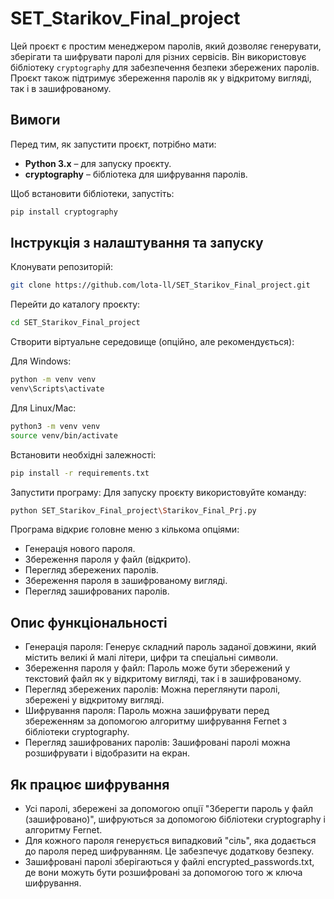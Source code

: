 # SET_Starikov_Final_project

Цей проєкт є простим менеджером паролів, який дозволяє генерувати, зберігати та шифрувати паролі для різних сервісів. Він використовує бібліотеку `cryptography` для забезпечення безпеки збережених паролів. Проєкт також підтримує збереження паролів як у відкритому вигляді, так і в зашифрованому.

## Вимоги

Перед тим, як запустити проєкт, потрібно мати:

- **Python 3.x** – для запуску проєкту.
- **cryptography** – бібліотека для шифрування паролів.

Щоб встановити бібліотеки, запустіть:
```bash
pip install cryptography
```
## Інструкція з налаштування та запуску
Клонувати репозиторій:
```bash
git clone https://github.com/lota-ll/SET_Starikov_Final_project.git
```
Перейти до каталогу проєкту:
```bash
cd SET_Starikov_Final_project
```
Створити віртуальне середовище (опційно, але рекомендується):

Для Windows:
```bash
python -m venv venv
venv\Scripts\activate
```
Для Linux/Mac:
```bash
python3 -m venv venv
source venv/bin/activate
```
Встановити необхідні залежності:
```bash
pip install -r requirements.txt
```
Запустити програму: 
Для запуску проєкту використовуйте команду:
```bash
python SET_Starikov_Final_project\Starikov_Final_Prj.py
```
Програма відкриє головне меню з кількома опціями:

* Генерація нового пароля.
* Збереження пароля у файл (відкрито).
* Перегляд збережених паролів.
* Збереження пароля в зашифрованому вигляді.
* Перегляд зашифрованих паролів.

## Опис функціональності

* Генерація пароля: Генерує складний пароль заданої довжини, який містить великі й малі літери, цифри та спеціальні символи.
* Збереження пароля у файл: Пароль може бути збережений у текстовий файл як у відкритому вигляді, так і в зашифрованому.
* Перегляд збережених паролів: Можна переглянути паролі, збережені у відкритому вигляді.
* Шифрування пароля: Пароль можна зашифрувати перед збереженням за допомогою алгоритму шифрування Fernet з бібліотеки cryptography.
* Перегляд зашифрованих паролів: Зашифровані паролі можна розшифрувати і відобразити на екран.

## Як працює шифрування
* Усі паролі, збережені за допомогою опції "Зберегти пароль у файл (зашифровано)", шифруються за допомогою бібліотеки cryptography і алгоритму Fernet.
* Для кожного пароля генерується випадковий "сіль", яка додається до пароля перед шифруванням. Це забезпечує додаткову безпеку.
* Зашифровані паролі зберігаються у файлі encrypted_passwords.txt, де вони можуть бути розшифровані за допомогою того ж ключа шифрування.
